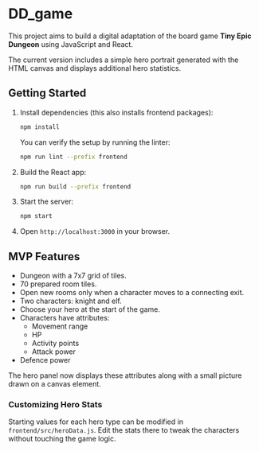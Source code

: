 # DD_game

This project aims to build a digital adaptation of the board game **Tiny Epic Dungeon** using JavaScript and React.

The current version includes a simple hero portrait generated with the HTML canvas and displays additional hero statistics.

## Getting Started

1. Install dependencies (this also installs frontend packages):
   ```bash
   npm install
   ```
   You can verify the setup by running the linter:
   ```bash
   npm run lint --prefix frontend
   ```
2. Build the React app:
   ```bash
   npm run build --prefix frontend
   ```
3. Start the server:
   ```bash
   npm start
   ```
4. Open `http://localhost:3000` in your browser.

## MVP Features
- Dungeon with a 7x7 grid of tiles.
- 70 prepared room tiles.
- Open new rooms only when a character moves to a connecting exit.
- Two characters: knight and elf.
- Choose your hero at the start of the game.
- Characters have attributes:
  - Movement range
  - HP
  - Activity points
  - Attack power
- Defence power

The hero panel now displays these attributes along with a small picture drawn on a canvas element.

### Customizing Hero Stats

Starting values for each hero type can be modified in
`frontend/src/heroData.js`. Edit the stats there to tweak the characters
without touching the game logic.
